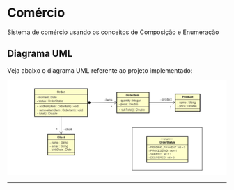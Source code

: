 <h1>Comércio</h1>

<p>
    Sistema de comércio usando os conceitos de Composição e Enumeração
</p>

<h2>Diagrama UML</h2>

<p>
    Veja abaixo o diagrama UML referente ao projeto implementado:
</p>
<p>
   <img src = "https://github.com/CarlosVinicios99/Exercicio-Sobre-Composicao-e-Enumeracao/blob/main/imagens/modelo-Uml.png?raw=true" alt = "Diagrama UML do Projeto">
</p>
<hr>
